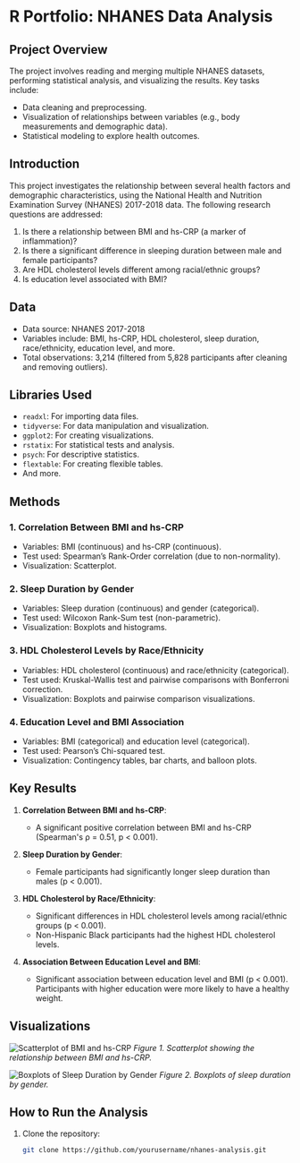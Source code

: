 # R Portfolio: NHANES Data Analysis

## Project Overview

The project involves reading and merging multiple NHANES datasets, performing statistical analysis, and visualizing the results. Key tasks include:
- Data cleaning and preprocessing.
- Visualization of relationships between variables (e.g., body measurements and demographic data).
- Statistical modeling to explore health outcomes.

## Introduction

This project investigates the relationship between several health factors and demographic characteristics, using the National Health and Nutrition Examination Survey (NHANES) 2017-2018 data. The following research questions are addressed:

1. Is there a relationship between BMI and hs-CRP (a marker of inflammation)?
2. Is there a significant difference in sleeping duration between male and female participants?
3. Are HDL cholesterol levels different among racial/ethnic groups?
4. Is education level associated with BMI?

## Data

- Data source: NHANES 2017-2018
- Variables include: BMI, hs-CRP, HDL cholesterol, sleep duration, race/ethnicity, education level, and more.
- Total observations: 3,214 (filtered from 5,828 participants after cleaning and removing outliers).

## Libraries Used

- `readxl`: For importing data files.
- `tidyverse`: For data manipulation and visualization.
- `ggplot2`: For creating visualizations.
- `rstatix`: For statistical tests and analysis.
- `psych`: For descriptive statistics.
- `flextable`: For creating flexible tables.
- And more.

## Methods

### 1. Correlation Between BMI and hs-CRP
- Variables: BMI (continuous) and hs-CRP (continuous).
- Test used: Spearman’s Rank-Order correlation (due to non-normality).
- Visualization: Scatterplot.

### 2. Sleep Duration by Gender
- Variables: Sleep duration (continuous) and gender (categorical).
- Test used: Wilcoxon Rank-Sum test (non-parametric).
- Visualization: Boxplots and histograms.

### 3. HDL Cholesterol Levels by Race/Ethnicity
- Variables: HDL cholesterol (continuous) and race/ethnicity (categorical).
- Test used: Kruskal-Wallis test and pairwise comparisons with Bonferroni correction.
- Visualization: Boxplots and pairwise comparison visualizations.

### 4. Education Level and BMI Association
- Variables: BMI (categorical) and education level (categorical).
- Test used: Pearson’s Chi-squared test.
- Visualization: Contingency tables, bar charts, and balloon plots.

## Key Results

1. **Correlation Between BMI and hs-CRP**:
   - A significant positive correlation between BMI and hs-CRP (Spearman's ρ = 0.51, p < 0.001).

2. **Sleep Duration by Gender**:
   - Female participants had significantly longer sleep duration than males (p < 0.001).

3. **HDL Cholesterol by Race/Ethnicity**:
   - Significant differences in HDL cholesterol levels among racial/ethnic groups (p < 0.001).
   - Non-Hispanic Black participants had the highest HDL cholesterol levels.

4. **Association Between Education Level and BMI**:
   - Significant association between education level and BMI (p < 0.001). Participants with higher education were more likely to have a healthy weight.

## Visualizations

![Scatterplot of BMI and hs-CRP](path_to_scatterplot.png)
*Figure 1. Scatterplot showing the relationship between BMI and hs-CRP.*

![Boxplots of Sleep Duration by Gender](path_to_boxplot.png)
*Figure 2. Boxplots of sleep duration by gender.*

## How to Run the Analysis

1. Clone the repository:
   ```bash
   git clone https://github.com/yourusername/nhanes-analysis.git

